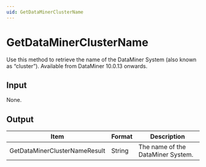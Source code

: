 ```yaml
---
uid: GetDataMinerClusterName
---
```


# GetDataMinerClusterName

Use this method to retrieve the name of the DataMiner System (also known as “cluster”). Available from DataMiner 10.0.13 onwards.

## Input

None.

## Output

| Item                           | Format | Description                       |
|--------------------------------|--------|-----------------------------------|
| GetDataMinerClusterNameResult | String | The name of the DataMiner System. |
